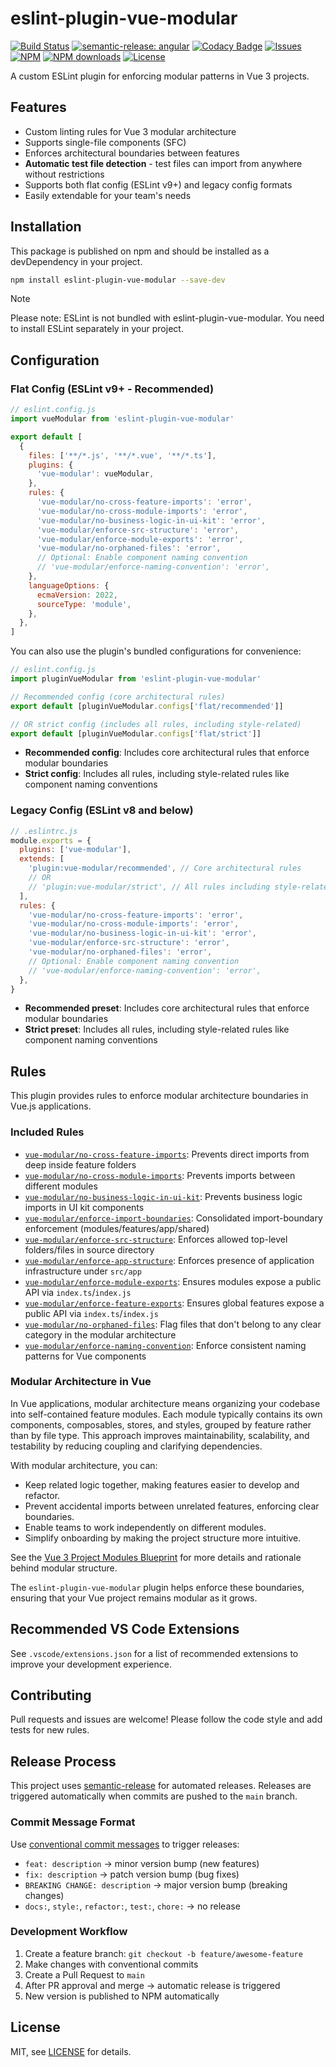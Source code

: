 # eslint-plugin-vue-modular

[![Build Status](https://img.shields.io/github/actions/workflow/status/andrewmolyuk/eslint-plugin-vue-modular/release.yml)](https://github.com/andrewmolyuk/eslint-plugin-vue-modular/actions/workflows/release.yml)
[![semantic-release: angular](https://img.shields.io/badge/semantic--release-angular-e10079?logo=semantic-release)](https://github.com/semantic-release/semantic-release)
[![Codacy Badge](https://app.codacy.com/project/badge/Grade/819ccf509a694fcc8204bca4a78c634d)](https://app.codacy.com/gh/andrewmolyuk/eslint-plugin-vue-modular/dashboard?utm_source=gh&utm_medium=referral&utm_content=&utm_campaign=Badge_grade)
[![Issues](https://img.shields.io/github/issues/andrewmolyuk/eslint-plugin-vue-modular)](https://github.com/andrewmolyuk/eslint-plugin-vue-modular/issues)
[![NPM](https://img.shields.io/npm/v/eslint-plugin-vue-modular.svg?style=flat)](https://www.npmjs.com/package/eslint-plugin-vue-modular)
[![NPM downloads](https://img.shields.io/npm/dw/eslint-plugin-vue-modular.svg?style=flat)](https://www.npmjs.com/package/eslint-plugin-vue-modular)
[![License](https://img.shields.io/npm/l/eslint-plugin-vue-modular.svg)](LICENSE)

A custom ESLint plugin for enforcing modular patterns in Vue 3 projects.

## Features

- Custom linting rules for Vue 3 modular architecture
- Supports single-file components (SFC)
- Enforces architectural boundaries between features
- **Automatic test file detection** - test files can import from anywhere without restrictions
- Supports both flat config (ESLint v9+) and legacy config formats
- Easily extendable for your team's needs

## Installation

This package is published on npm and should be installed as a devDependency in your project.

```bash
npm install eslint-plugin-vue-modular --save-dev
```

> [!NOTE]  
> Please note: ESLint is not bundled with eslint-plugin-vue-modular. You need to install ESLint separately in your project.

## Configuration

### Flat Config (ESLint v9+ - Recommended)

```js
// eslint.config.js
import vueModular from 'eslint-plugin-vue-modular'

export default [
  {
    files: ['**/*.js', '**/*.vue', '**/*.ts'],
    plugins: {
      'vue-modular': vueModular,
    },
    rules: {
      'vue-modular/no-cross-feature-imports': 'error',
      'vue-modular/no-cross-module-imports': 'error',
      'vue-modular/no-business-logic-in-ui-kit': 'error',
      'vue-modular/enforce-src-structure': 'error',
      'vue-modular/enforce-module-exports': 'error',
      'vue-modular/no-orphaned-files': 'error',
      // Optional: Enable component naming convention
      // 'vue-modular/enforce-naming-convention': 'error',
    },
    languageOptions: {
      ecmaVersion: 2022,
      sourceType: 'module',
    },
  },
]
```

You can also use the plugin's bundled configurations for convenience:

```js
// eslint.config.js
import pluginVueModular from 'eslint-plugin-vue-modular'

// Recommended config (core architectural rules)
export default [pluginVueModular.configs['flat/recommended']]

// OR strict config (includes all rules, including style-related)
export default [pluginVueModular.configs['flat/strict']]
```

- **Recommended config**: Includes core architectural rules that enforce modular boundaries
- **Strict config**: Includes all rules, including style-related rules like component naming conventions

### Legacy Config (ESLint v8 and below)

```js
// .eslintrc.js
module.exports = {
  plugins: ['vue-modular'],
  extends: [
    'plugin:vue-modular/recommended', // Core architectural rules
    // OR
    // 'plugin:vue-modular/strict', // All rules including style-related
  ],
  rules: {
    'vue-modular/no-cross-feature-imports': 'error',
    'vue-modular/no-cross-module-imports': 'error',
    'vue-modular/no-business-logic-in-ui-kit': 'error',
    'vue-modular/enforce-src-structure': 'error',
    'vue-modular/no-orphaned-files': 'error',
    // Optional: Enable component naming convention
    // 'vue-modular/enforce-naming-convention': 'error',
  },
}
```

- **Recommended preset**: Includes core architectural rules that enforce modular boundaries
- **Strict preset**: Includes all rules, including style-related rules like component naming conventions

## Rules

This plugin provides rules to enforce modular architecture boundaries in Vue.js applications.

### Included Rules

- [`vue-modular/no-cross-feature-imports`](./docs/rules/no-cross-feature-imports.md): Prevents direct imports from deep inside feature folders
- [`vue-modular/no-cross-module-imports`](./docs/rules/no-cross-module-imports.md): Prevents imports between different modules
- [`vue-modular/no-business-logic-in-ui-kit`](./docs/rules/no-business-logic-in-ui-kit.md): Prevents business logic imports in UI kit components
- [`vue-modular/enforce-import-boundaries`](./docs/rules/enforce-import-boundaries.md): Consolidated import-boundary enforcement (modules/features/app/shared)
- [`vue-modular/enforce-src-structure`](./docs/rules/enforce-src-structure.md): Enforces allowed top-level folders/files in source directory
- [`vue-modular/enforce-app-structure`](./docs/rules/enforce-app-structure.md): Enforces presence of application infrastructure under `src/app`
- [`vue-modular/enforce-module-exports`](./docs/rules/enforce-module-exports.md): Ensures modules expose a public API via `index.ts`/`index.js`
- [`vue-modular/enforce-feature-exports`](./docs/rules/enforce-feature-exports.md): Ensures global features expose a public API via `index.ts`/`index.js`
- [`vue-modular/no-orphaned-files`](./docs/rules/no-orphaned-files.md): Flag files that don't belong to any clear category in the modular architecture
- [`vue-modular/enforce-naming-convention`](./docs/rules/enforce-naming-convention.md): Enforce consistent naming patterns for Vue components

### Modular Architecture in Vue

In Vue applications, modular architecture means organizing your codebase into self-contained feature modules. Each module typically contains its own components, composables, stores, and styles, grouped by feature rather than by file type. This approach improves maintainability, scalability, and testability by reducing coupling and clarifying dependencies.

With modular architecture, you can:

- Keep related logic together, making features easier to develop and refactor.
- Prevent accidental imports between unrelated features, enforcing clear boundaries.
- Enable teams to work independently on different modules.
- Simplify onboarding by making the project structure more intuitive.

See the [Vue 3 Project Modules Blueprint](./docs/vue3-project-modules-blueprint.md) for more details and rationale behind modular structure.

The `eslint-plugin-vue-modular` plugin helps enforce these boundaries, ensuring that your Vue project remains modular as it grows.

## Recommended VS Code Extensions

See `.vscode/extensions.json` for a list of recommended extensions to
improve your development experience.

## Contributing

Pull requests and issues are welcome! Please follow the code style and add
tests for new rules.

## Release Process

This project uses [semantic-release](https://semantic-release.gitbook.io/semantic-release/) for automated releases. Releases are triggered automatically when commits are pushed to the `main` branch.

### Commit Message Format

Use [conventional commit messages](https://www.conventionalcommits.org/) to trigger releases:

- `feat: description` → minor version bump (new features)
- `fix: description` → patch version bump (bug fixes)
- `BREAKING CHANGE: description` → major version bump (breaking changes)
- `docs:`, `style:`, `refactor:`, `test:`, `chore:` → no release

### Development Workflow

1. Create a feature branch: `git checkout -b feature/awesome-feature`
2. Make changes with conventional commits
3. Create a Pull Request to `main`
4. After PR approval and merge → automatic release is triggered
5. New version is published to NPM automatically

## License

MIT, see [LICENSE](./LICENSE) for details.
